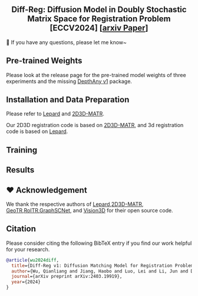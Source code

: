 <div style="text-align: center;">
  <h2>Diff-Reg: Diffusion Model in Doubly Stochastic Matrix Space for Registration Problem [ECCV2024] [<a href="https://arxiv.org/pdf/2403.19919">arxiv Paper</a>]</h2>
</div>

👀 If you have any questions, please let me know~

## Pre-trained Weights
Please look at the release page for the pre-trained model weights of three experiments and the missing [DepthAny v1](https://github.com/LiheYoung/Depth-Anything) package.

## Installation and Data Preparation
Please refer to [Lepard](https://github.com/rabbityl/lepard) and [2D3D-MATR](https://github.com/minhaolee/2D3DMATR).

Our 2D3D registration code  is based on [2D3D-MATR](https://github.com/minhaolee/2D3DMATR), and 3d registration code is based on [Lepard](https://github.com/rabbityl/lepard).

## Training

## Results


## :hearts: Acknowledgement
We thank the respective authors of [Lepard](https://github.com/rabbityl/lepard),[2D3D-MATR](https://github.com/minhaolee/2D3DMATR), [GeoTR](https://github.com/qinzheng93/GeoTransformer),[RoITR](https://github.com/haoyu94/RoITr),[GraphSCNet](https://github.com/qinzheng93/GraphSCNet), and [Vision3D](https://github.com/qinzheng93/vision3d) for their open source code.

## Citation

Please consider citing the following BibTeX entry if you find our work helpful for your research.   

```bibtex
@article{wu2024diff,
  title={Diff-Reg v1: Diffusion Matching Model for Registration Problem},
  author={Wu, Qianliang and Jiang, Haobo and Luo, Lei and Li, Jun and Ding, Yaqing and Xie, Jin and Yang, Jian},
  journal={arXiv preprint arXiv:2403.19919},
  year={2024}
}



